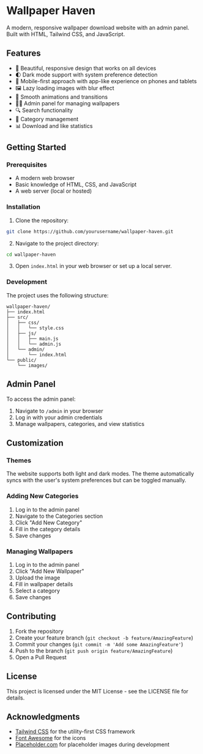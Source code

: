 # Wallpaper Haven

A modern, responsive wallpaper download website with an admin panel. Built with HTML, Tailwind CSS, and JavaScript.

## Features

- 🎨 Beautiful, responsive design that works on all devices
- 🌓 Dark mode support with system preference detection
- 📱 Mobile-first approach with app-like experience on phones and tablets
- 🖼️ Lazy loading images with blur effect
- 🎯 Smooth animations and transitions
- 👨‍💼 Admin panel for managing wallpapers
- 🔍 Search functionality
- 📂 Category management
- 📊 Download and like statistics

## Getting Started

### Prerequisites

- A modern web browser
- Basic knowledge of HTML, CSS, and JavaScript
- A web server (local or hosted)

### Installation

1. Clone the repository:
```bash
git clone https://github.com/yourusername/wallpaper-haven.git
```

2. Navigate to the project directory:
```bash
cd wallpaper-haven
```

3. Open `index.html` in your web browser or set up a local server.

### Development

The project uses the following structure:

```
wallpaper-haven/
├── index.html
├── src/
│   ├── css/
│   │   └── style.css
│   ├── js/
│   │   ├── main.js
│   │   └── admin.js
│   └── admin/
│       └── index.html
└── public/
    └── images/
```

## Admin Panel

To access the admin panel:

1. Navigate to `/admin` in your browser
2. Log in with your admin credentials
3. Manage wallpapers, categories, and view statistics

## Customization

### Themes

The website supports both light and dark modes. The theme automatically syncs with the user's system preferences but can be toggled manually.

### Adding New Categories

1. Log in to the admin panel
2. Navigate to the Categories section
3. Click "Add New Category"
4. Fill in the category details
5. Save changes

### Managing Wallpapers

1. Log in to the admin panel
2. Click "Add New Wallpaper"
3. Upload the image
4. Fill in wallpaper details
5. Select a category
6. Save changes

## Contributing

1. Fork the repository
2. Create your feature branch (`git checkout -b feature/AmazingFeature`)
3. Commit your changes (`git commit -m 'Add some AmazingFeature'`)
4. Push to the branch (`git push origin feature/AmazingFeature`)
5. Open a Pull Request

## License

This project is licensed under the MIT License - see the LICENSE file for details.

## Acknowledgments

- [Tailwind CSS](https://tailwindcss.com/) for the utility-first CSS framework
- [Font Awesome](https://fontawesome.com/) for the icons
- [Placeholder.com](https://placeholder.com/) for placeholder images during development 
